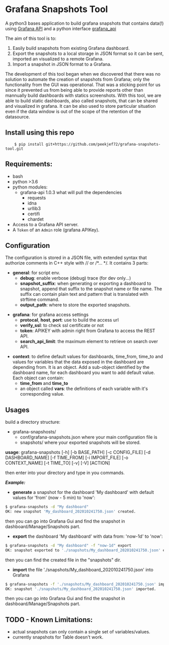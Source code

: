 # Grafana Snapshots Tool

A python3 bases application to build grafana snapshots that contains data(!) using [Grafana API](https://grafana.com/docs/grafana/latest/http_api/) and a python interface [grafana_api](https://github.com/m0nhawk/grafana_api)

The aim of this tool is to:
1. Easily build snapshots from existing Grafana dashboard.
2. Export the snapshots to a local storage in JSON format so it can be sent, imported an visualized to a remote Grafana.
3. Import a snapshot in JSON format to a Grafana.

The development of this tool began when we discovered that there was no solution to automate the creation of snapshots from Grafana; only the functionality from the GUI was operational.
That was a sticking point for us since it prevented us from being able to provide reports other than mannually build dashboards with statics screenshots.
With this tool, we are able to build static dashboards, also called snapshots, that can be shared and visualized in grafana.
It can be also used to store particular situation even if the data window is out of the scope of the retention of the datasource.

## Install using this repo

```
    $ pip install git+https://github.com/peekjef72/grafana-snapshots-tool.git
```

## Requirements:
* bash
* python >3.6
* python modules:
  - grafana-api 1.0.3 what will pull the dependencies
    - requests
    - idna
    - urllib3
    - certifi
    - chardet
* Access to a Grafana API server.
* A `Token` of an `Admin` role (grafana APIKey).

## Configuration
The configuration is stored in a JSON file, with extended syntax that authorize comments in C++ style with // or /*... */.
It contains 3 parts:
* **general**: for script env.
	* **debug**: enable verbose (debug) trace (for dev only...)
	* **snapshot_suffix**: when generating or exporting a dashboard to snapshot, append that suffix to the snapshot name or file name. The suffix can contain plain text and pattern that is translated with strftime command.
	* **output_path**: where to store the exported snapshots.
- **grafana**: for grafana access settings
	* **protocal**, **host**, **port**: use to build the access url
	* **verify_ssl**: to check ssl certificate or not
	* **token**: APIKEY with admin right from Grafana to access the REST API.
	* **search_api_limit**: the maximum element to retrieve on search over API.
* **context**: to define default values for dashboards, time_from, time_to and values for variables that the data exposed in the dashboard are depending from. It is an object. Add a sub-object identified by the dashboard name, for each dashboard you want to add default value.
	Each object can contain:
	* **time_from** and **time_to**
	* an object called **vars**: the definitions of each variable with it's corresponding value.

## Usages
build a directory structure:
- grafana-snapshosts/
	- conf/grafana-snapshots.json
	where your main configuration file is
	- snapshots/
	where your exported snapshots will be stored.

**usage**: grafana-snapshots [-h] [-b BASE_PATH] [-c CONFIG_FILE]
                         [-d DASHBOARD_NAME] [-f TIME_FROM] [-i IMPORT_FILE]
                         [-o CONTEXT_NAME] [-t TIME_TO] [-v] [-V]
                         [ACTION]

then enter into your directory and type in you commands.

***Example:***

* **generate** a snapshot for the dashboard 'My dashboard' with default values for 'from' (now - 5 min) to 'now':

```bash
$ grafana-snapshots -d "My dashboard"
OK: new snapshot 'My_dashboard_202010241750.json' created.
```
then you can go into Grafana Gui and find the snapshot in dashboard/Manage/Snapshots part.

* **export** the dashboard 'My dashboard' with data from: 'now-1d' to 'now':

```bash
$ grafana-snapshots -d "My dashboard" -f "now-1d" export
OK: snapshot exported to './snapshots/My_dashboard_202010241750.json' exported.
```
then you can find the created file in the "snapshots" dir.

* **import** the file './snapshots/My_dashboard_202010241750.json' into Grafana

```bash
$ grafana-snapshots -f './snapshots/My_dashboard_202010241750.json' import
OK: snapshot './snapshots/My_dashboard_202010241750.json' imported.
```
then you can go into Grafana Gui and find the snapshot in dashboard/Manage/Snapshots part.

## TODO - Known Limitations:

* actual snapshots can only contain a single set of variables/values.
* currently snapshots for Table doesn't work.


